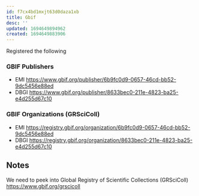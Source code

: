 ```yaml
---
id: f7cx4bd1mxjt63d0daza1xb
title: Gbif
desc: ''
updated: 1694649894962
created: 1694649883906
---
```



Registered the following 

### GBIF Publishers

- EMI https://www.gbif.org/publisher/6b9fc0d9-0657-46cd-bb52-9dc5456e88ed
- DBGI https://www.gbif.org/publisher/8633bec0-211e-4823-ba25-e4d255d67c10

### GBIF Organizations (GRSciColl)

- EMI https://registry.gbif.org/organization/6b9fc0d9-0657-46cd-bb52-9dc5456e88ed
- DBGI https://registry.gbif.org/organization/8633bec0-211e-4823-ba25-e4d255d67c10



## Notes

We need to peek into Global Registry of Scientific Collections (GRSciColl)
https://www.gbif.org/grscicoll
